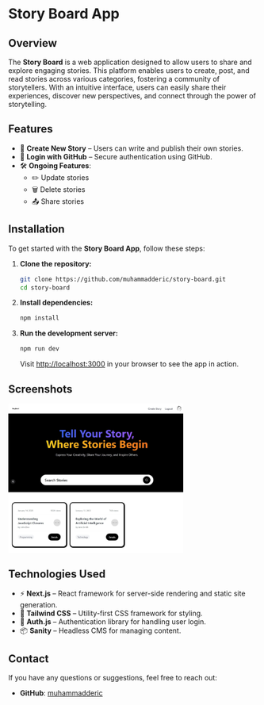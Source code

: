 # Story Board App

## Overview

The **Story Board** is a web application designed to allow users to share and explore engaging stories. This platform enables users to create, post, and read stories across various categories, fostering a community of storytellers. With an intuitive interface, users can easily share their experiences, discover new perspectives, and connect through the power of storytelling.

## Features

- 📝 **Create New Story** – Users can write and publish their own stories.
- 🔐 **Login with GitHub** – Secure authentication using GitHub.
- 🛠 **Ongoing Features**:
  - ✏️ Update stories
  - 🗑 Delete stories
  - 📤 Share stories

## Installation

To get started with the **Story Board App**, follow these steps:

1. **Clone the repository:**

    ```bash
    git clone https://github.com/muhammadderic/story-board.git
    cd story-board
    ```

2. **Install dependencies:**

    ```bash
    npm install
    ```

3. **Run the development server:**

    ```bash
    npm run dev
    ```

    Visit [http://localhost:3000](http://localhost:3000) in your browser to see the app in action.

## Screenshots

<div style="display: flex; justify-content: space-between;">
    <img src="./public/story-board.jpeg" alt="Story Board" width="70%" />
</div>

## Technologies Used

- ⚡ **Next.js** – React framework for server-side rendering and static site generation.
- 🎨 **Tailwind CSS** – Utility-first CSS framework for styling.
- 🔑 **Auth.js** – Authentication library for handling user login.
- 📦 **Sanity** – Headless CMS for managing content.

## Contact

If you have any questions or suggestions, feel free to reach out:

- **GitHub**: [muhammadderic](https://github.com/muhammadderic)
